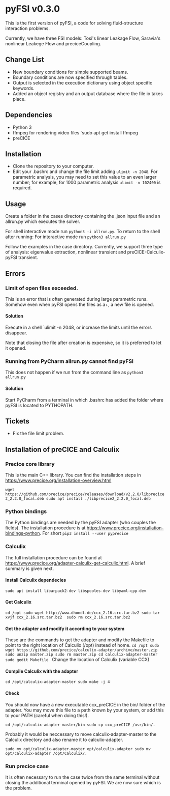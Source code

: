 # pyFSI v0.3.0

This is the first version of pyFSI, a code for solving fluid-structure interaction problems.

Currently, we have three FSI models: Tosi's linear Leakage Flow, Saravia's nonlinear Leakege Flow and preciceCoupling.

## Change List
* New boundary conditions for simple supported beams. 
* Boundary conditions are now specified through tables.
* Output is selected in the execution dictionary using object specific keywords.
* Added an object registry and an output database where the file io takes place.


## Dependencies
* Python 3
* ffmpeg for rendering video files `sudo apt get install ffmpeg
* preCICE

## Installation
* Clone the repository to your computer.
* Edit your .bashrc and change the file limit adding `ulimit -n 2048`. For parametric analysis, you may need to set this value to an even larger number; for example, for 1000 parametric analysis `ulimit -n 102400` is required.

## Usage
Create a folder in the cases directory containing the .json input file and an allrun.py which executes the solver. 

For shell interactive mode run `python3 -i allrun.py`. To return to the shell after running: For interactive mode run `python3 allrun.py`

Follow the examples in the case directory. Currently, we support three type of analysis: eigenvalue extraction, nonlinear transient and preCICE-Calculix-pyFSI transient. 

## Errors

### Limit of open files exceeded. 
This is an error that is often generated during large parametric runs. Somehow even when pyFSI opens the files as a+, a new file is opened. 

#### Solution
Execute in a shell `ulimit -n 2048, or increase the limits until the errors disappear. 

Note that closing the file after creation is expensive, so it is preferred to let it opened. 

### Running from PyCharm allrun.py cannot find pyFSI
This does not happen if we run from the command line as `python3 allrun.py`

#### Solution
Start PyCharm from a terminal in which .bashrc has added the folder where pyFSI is located to PYTHOPATH. 


## Tickets
* Fix the file limit problem.  


## Installation of preCICE and Calculix
### Precice core library
This is the main C++ library. You can find the installation steps in https://www.precice.org/installation-overview.html

`wget https://github.com/precice/precice/releases/download/v2.2.0/libprecice2_2.2.0_focal.deb
sudo apt install ./libprecice2_2.2.0_focal.deb` 

### Python bindings
The Python bindings are needed by the pyFSI adapter (who couples the fields). The installation procedure is at https://www.precice.org/installation-bindings-python.
For short `pip3 install --user pyprecice` 

### Calculix
The full installation procedure can be found at https://www.precice.org/adapter-calculix-get-calculix.html.
A brief summary is given next.

#### Install Calculix dependecies
`sudo apt install libarpack2-dev libspooles-dev libyaml-cpp-dev`

#### Get Calculix 
`cd /opt
sudo wget http://www.dhondt.de/ccx_2.16.src.tar.bz2
sudo tar xvjf ccx_2.16.src.tar.bz2 
sudo rm ccx_2.16.src.tar.bz2`

#### Get the adapter and modify it according to your system
These are the commands to get the adapter and modify the Makefile to point to the right location of Calculix (/opt) instead of home. 
`cd /opt
sudo wget https://github.com/precice/calculix-adapter/archive/master.zip 
sudo unzip master.zip
sudo rm master.zip
cd calculix-adapter-master
sudo gedit Makefile
`
Change the location of Calculix (variable CCX)

#### Compile Calculix with the adapter
`cd /opt/calculix-adapter-master
sudo make -j 4`

#### Check
You should now have a new executable ccx_preCICE in the bin/ folder of the adapter. You may move this file to a path known by your system, or add this to your PATH (careful when doing this!).

`cd /opt/calculix-adapter-master/bin
sudo cp ccx_preCICE /usr/bin/.`

Probably it would be neccessary to move calculix-adapter-master to the Calculix directory
and also rename it to calculix-adapter.

`sudo mv opt/calculix-adapter-master opt/calculix-adapter
sudo mv opt/calculix-adapter /opt/CalculiX/.`

### Run precice case
It is often necessary to run the case twice from the same terminal without closing the additional terminal opened by pyFSI. We are now sure which is the problem.


